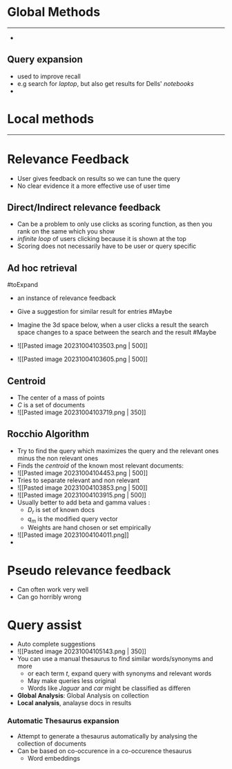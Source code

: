 

# Global Methods
---
* 
## Query expansion

* used to improve recall
* e.g search for _laptop_, but also get results for Dells' _notebooks_
* 

# Local methods
---

# Relevance Feedback

* User gives feedback on results so we can tune the query
* No clear evidence it a more effective use of user time

## Direct/Indirect relevance feedback

* Can be a problem to only use clicks as scoring function, as then you rank on the same which you show
* _infinite loop_ of users clicking because it is shown at the top
* Scoring does not necessarily have to be user or query specific

## Ad hoc retrieval
#toExpand 
* an instance of relevance feedback
* Give a suggestion for similar result for entries #Maybe 
* Imagine the 3d space below, when a user clicks a result the search space changes to a space between the search and the result #Maybe 

* ![[Pasted image 20231004103503.png | 500]]
* ![[Pasted image 20231004103605.png | 500]]


## Centroid

* The center of a mass of points
* $C$ is a set of documents
* ![[Pasted image 20231004103719.png | 350]]


## Rocchio Algorithm

* Try to find the query which maximizes the query and the relevant ones minus the non relevant ones
* Finds the _centroid_ of the known most relevant documents:
* ![[Pasted image 20231004104453.png | 500]]
* Tries to separate relevant and non relevant
* ![[Pasted image 20231004103853.png | 500]]
* ![[Pasted image 20231004103915.png | 500]]
* Usually better to add beta and gamma values :
	* $D_r$ is set of known docs
	* $q_m$ is the modified query vector
	* Weights are hand chosen or set empirically
* ![[Pasted image 20231004104011.png]]
* 


# Pseudo relevance feedback

* Can often work very well
* Can go horribly wrong


# Query assist

* Auto complete suggestions
* ![[Pasted image 20231004105143.png | 350]]
* You can use a manual thesaurus to find similar words/synonyms and more
	* or each term $t$, expand query with synonyms and relevant words
	* May make queries less original
	* Words like _Jaguar_ and _car_ might be classified as differen
* **Global Analysis**: Global Analysis on collection
* **Local analysis**, analayse docs in results

### Automatic Thesaurus expansion

* Attempt to generate a thesaurus automatically by analysing the collection of documents
* Can be based on co-occurence in a co-occurence thesaurus
	* Word embeddings
